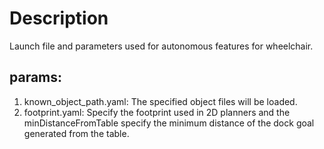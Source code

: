 # Description
Launch file and parameters used for autonomous features for wheelchair.

## params:
1. known_object_path.yaml: The specified object files will be loaded.
2. footprint.yaml: Specify the footprint used in 2D planners and the minDistanceFromTable specify the minimum distance of the dock goal generated from the table.